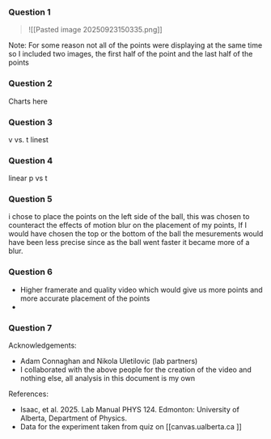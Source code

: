 ### Question 1
> ![[Pasted image 20250923150335.png]]

Note: For some reason not all of the points were displaying at the same time so I included two images, the first half of the point and the last half of the points
### Question 2

Charts here

### Question 3

v vs. t linest

### Question 4

linear p vs t 

### Question 5

i chose to place the points on the left side of the ball, this was chosen to counteract the effects of motion blur on the placement of my points, If I would have chosen the top or the bottom of the ball the mesurements would have been less precise since as the ball went faster it became more of a blur.

### Question 6

 - Higher framerate and quality video which would give us more points and more accurate placement of the points
 - 
### Question 7

Acknowledgements: 
- Adam Connaghan and Nikola Uletilovic (lab partners)
- I collaborated with the above people for the creation of the video and nothing else, all analysis in this document is my own

References:
- Isaac, et al. 2025. Lab Manual PHYS 124. Edmonton: University of Alberta, Department of Physics.
- Data for the experiment taken from quiz on [[canvas.ualberta.ca ]]